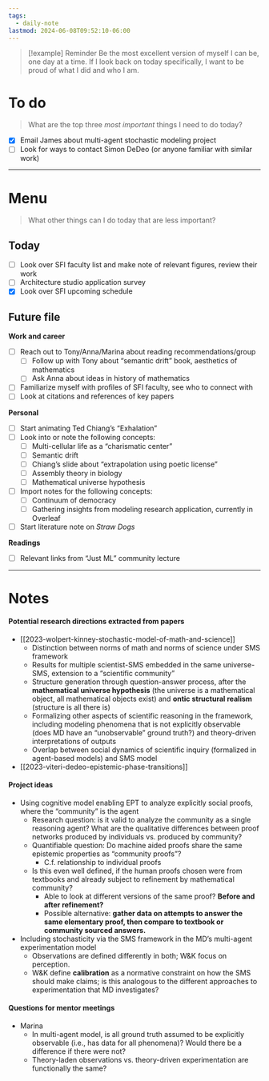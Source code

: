 ```yaml
---
tags:
  - daily-note
lastmod: 2024-06-08T09:52:10-06:00
---
```

>[!example] Reminder
>Be the most excellent version of myself I can be, one day at a time. If I look back on today specifically, I want to be proud of what I did and who I am.

# To do

> What are the top three *most important* things I need to do today?

- [x] Email James about multi-agent stochastic modeling project
- [ ] Look for ways to contact Simon DeDeo (or anyone familiar with similar work)

----
# Menu

> What other things can I do today that are less important?
## Today

- [ ] Look over SFI faculty list and make note of relevant figures, review their work
- [ ] Architecture studio application survey
- [x] Look over SFI upcoming schedule

## Future file

**Work and career**
- [ ] Reach out to Tony/Anna/Marina about reading recommendations/group
	- [ ] Follow up with Tony about “semantic drift” book, aesthetics of mathematics
	- [ ] Ask Anna about ideas in history of mathematics
- [ ] Familiarize myself with profiles of SFI faculty, see who to connect with
- [ ] Look at citations and references of key papers

**Personal**
- [ ] Start animating Ted Chiang’s “Exhalation”
- [ ] Look into or note the following concepts:
	- [ ] Multi-cellular life as a “charismatic center”
	- [ ] Semantic drift
	- [ ] Chiang’s slide about “extrapolation using poetic license”
	- [ ] Assembly theory in biology
	- [ ] Mathematical universe hypothesis
- [ ] Import notes for the following concepts:
	- [ ] Continuum of democracy
	- [ ] Gathering insights from modeling research application, currently in Overleaf
- [ ] Start literature note on *Straw Dogs*

**Readings**
- [ ] Relevant links from “Just ML” community lecture

---
# Notes

#### Potential research directions extracted from papers

- [[2023-wolpert-kinney-stochastic-model-of-math-and-science]]
	- Distinction between norms of math and norms of science under SMS framework
	- Results for multiple scientist-SMS embedded in the same universe-SMS, extension to a “scientific community”
	- Structure generation through question-answer process, after the **mathematical universe hypothesis** (the universe is a mathematical object, all mathematical objects exist) and **ontic structural realism** (structure is all there is)
	- Formalizing other aspects of scientific reasoning in the framework, including modeling phenomena that is not explicitly observable (does MD have an “unobservable” ground truth?) and theory-driven interpretations of outputs
	- Overlap between social dynamics of scientific inquiry (formalized in agent-based models) and SMS model
- [[2023-viteri-dedeo-epistemic-phase-transitions]]

#### Project ideas

- Using cognitive model enabling EPT to analyze explicitly social proofs, where the “community” is the agent
	- Research question: is it valid to analyze the community as a single reasoning agent? What are the qualitative differences between proof networks produced by individuals vs. produced by community?
	- Quantifiable question: Do machine aided proofs share the same epistemic properties as “community proofs”?
		- C.f. relationship to individual proofs
	- Is this even well defined, if the human proofs chosen were from textbooks and already subject to refinement by mathematical community?
		- Able to look at different versions of the same proof? **Before and after refinement?**
		- Possible alternative: **gather data on attempts to answer the same elementary proof, then compare to textbook or community sourced answers.** 
- Including stochasticity via the SMS framework in the MD’s multi-agent experimentation model
	- Observations are defined differently in both; W&K focus on perception. 
	- W&K define **calibration** as a normative constraint on how the SMS should make claims; is this analogous to the different approaches to experimentation that MD investigates?

#### Questions for mentor meetings

- Marina
	- In multi-agent model, is all ground truth assumed to be explicitly observable (i.e., has data for all phenomena)? Would there be a difference if there were not?
	- Theory-laden observations vs. theory-driven experimentation are functionally the same?
